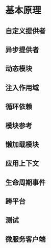 # 基本原理
## 自定义提供者
## 异步提供者
## 动态模块
## 注入作用域
## 循环依赖
## 模块参考
## 懒加载模块
## 应用上下文
## 生命周期事件
## 跨平台
## 测试
## 微服务客户端